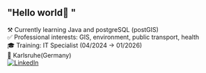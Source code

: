 ## "Hello world👋 "


⚒️ Currently learning Java and postgreSQL (postGIS)  
✅ Professional interests: GIS, environment, public transport, health  
🎓 Training: IT Specialist (04/2024 -> 01/2026)  
📌 Karlsruhe(Germany)  
[![LinkedIn](https://static.licdn.com/aero-v1/sc/h/aahlc8ivbnmk0t3eyz8as5gvr)](https://www.linkedin.com/in/florence-neu-86368a308/)

